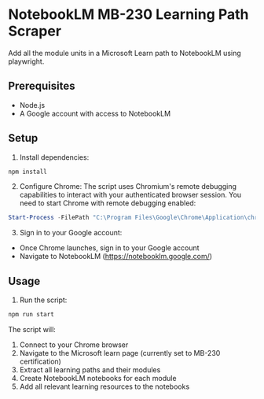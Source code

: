 # NotebookLM MB-230 Learning Path Scraper

Add all the module units in a Microsoft Learn path to NotebookLM using playwright.

## Prerequisites

- Node.js
- A Google account with access to NotebookLM

## Setup

1. Install dependencies:
```bash
npm install
```

2. Configure Chrome:
The script uses Chromium's remote debugging capabilities to interact with your authenticated browser session. You need to start Chrome with remote debugging enabled:

```powershell
Start-Process -FilePath "C:\Program Files\Google\Chrome\Application\chrome.exe" -ArgumentList "--remote-debugging-port=9222"
```

3. Sign in to your Google account:
- Once Chrome launches, sign in to your Google account
- Navigate to NotebookLM (https://notebooklm.google.com/)

## Usage

1. Run the script:
```bash
npm run start  
```

The script will:
1. Connect to your Chrome browser
2. Navigate to the Microsoft learn page (currently set to MB-230 certification)
3. Extract all learning paths and their modules
4. Create NotebookLM notebooks for each module
5. Add all relevant learning resources to the notebooks